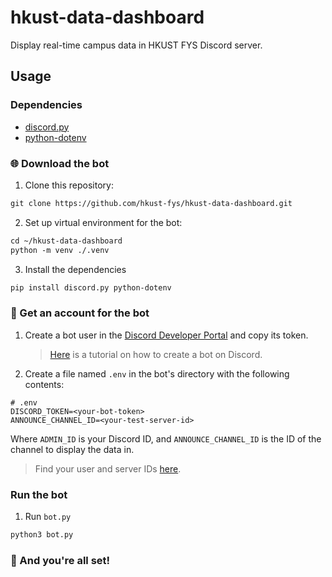 # hkust-data-dashboard

Display real-time campus data in HKUST FYS Discord server.

## Usage

### Dependencies

- [discord.py](https://github.com/Rapptz/discord.py)
- [python-dotenv](https://pypi.org/project/python-dotenv/)

### 🌐 Download the bot

1. Clone this repository:

```txt
git clone https://github.com/hkust-fys/hkust-data-dashboard.git
```

2. Set up virtual environment for the bot:

```txt
cd ~/hkust-data-dashboard
python -m venv ./.venv
```

3. Install the dependencies

```txt
pip install discord.py python-dotenv
```

### 🪪 Get an account for the bot

1. Create a bot user in the [Discord Developer Portal](https://discord.com/developers/applications) and copy its token.

    > [Here](https://realpython.com/how-to-make-a-discord-bot-python/#how-to-make-a-discord-bot-in-the-developer-portal) is a tutorial on how to create a bot on Discord.

2. Create a file named `.env` in the bot's directory with the following contents:

```env
# .env
DISCORD_TOKEN=<your-bot-token>
ANNOUNCE_CHANNEL_ID=<your-test-server-id>
```

Where `ADMIN_ID` is your Discord ID, and `ANNOUNCE_CHANNEL_ID` is the ID of the channel to display the data in.
  > Find your user and server IDs [here](https://support.discord.com/hc/en-us/articles/206346498-Where-can-I-find-my-User-Server-Message-ID).

### Run the bot

1. Run `bot.py`

```txt
python3 bot.py
```

### 🏁 And you're all set!
